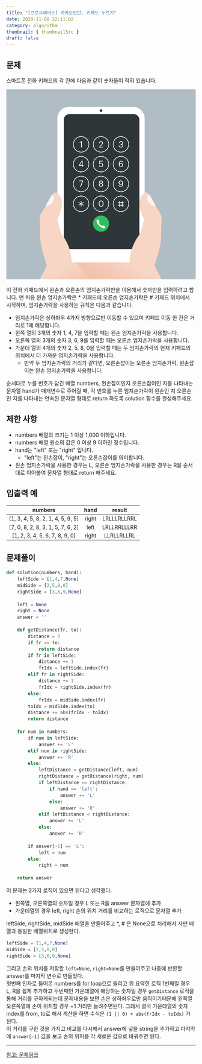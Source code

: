 ```yaml
---
title: "[프로그래머스] 카카오인턴, 키패드 누르기"
date: 2020-11-08 22:11:02
category: algorithm
thumbnail: { thumbnailSrc }
draft: false
---
```


## 문제
스마트폰 전화 키패드의 각 칸에 다음과 같이 숫자들이 적혀 있습니다.

![](./images/kakao_phone1.png)

이 전화 키패드에서 왼손과 오른손의 엄지손가락만을 이용해서 숫자만을 입력하려고 합니다.
맨 처음 왼손 엄지손가락은 * 키패드에 오른손 엄지손가락은 # 키패드 위치에서 시작하며, 엄지손가락을 사용하는 규칙은 다음과 같습니다.

- 엄지손가락은 상하좌우 4가지 방향으로만 이동할 수 있으며 키패드 이동 한 칸은 거리로 1에 해당합니다.
- 왼쪽 열의 3개의 숫자 1, 4, 7을 입력할 때는 왼손 엄지손가락을 사용합니다.
- 오른쪽 열의 3개의 숫자 3, 6, 9를 입력할 때는 오른손 엄지손가락을 사용합니다.
- 가운데 열의 4개의 숫자 2, 5, 8, 0을 입력할 때는 두 엄지손가락의 현재 키패드의 위치에서 더 가까운 엄지손가락을 사용합니다.
  - 만약 두 엄지손가락의 거리가 같다면, 오른손잡이는 오른손 엄지손가락, 왼손잡이는 왼손 엄지손가락을 사용합니다.

순서대로 누를 번호가 담긴 배열 numbers, 왼손잡이인지 오른손잡이인 지를 나타내는 문자열 hand가 매개변수로 주어질 때, 각 번호를 누른 엄지손가락이 왼손인 지 오른손인 지를 나타내는 연속된 문자열 형태로 return 하도록 solution 함수를 완성해주세요.

## 제한 사항
- numbers 배열의 크기는 1 이상 1,000 이하입니다.
- numbers 배열 원소의 값은 0 이상 9 이하인 정수입니다.
- hand는 "left" 또는 "right" 입니다.
  - "left"는 왼손잡이, "right"는 오른손잡이를 의미합니다.
- 왼손 엄지손가락을 사용한 경우는 L, 오른손 엄지손가락을 사용한 경우는 R을 순서대로 이어붙여 문자열 형태로 return 해주세요.

## 입출력 예
|numbers|hand|result|
|:-:|:-:|:-:|
|[1, 3, 4, 5, 8, 2, 1, 4, 5, 9, 5]|right|LRLLLRLLRRL|
|[7, 0, 8, 2, 8, 3, 1, 5, 7, 6, 2]|left|LRLLRRLLLRR|
|[1, 2, 3, 4, 5, 6, 7, 8, 9, 0]|right|LLRLLRLLRL|

## 문제풀이

```py
def solution(numbers, hand):
    leftSide = [1,4,7,None]
    midSide = [2,5,8,0]
    rightSide = [3,6,9,None]
    
    left = None
    right = None
    answer = ''
    
    def getDistance(fr, to):
        distance = 0
        if fr == to:
            return distance
        if fr in leftSide:
            distance += 1
            frIdx = leftSide.index(fr)
        elif fr in rightSide:
            distance += 1
            frIdx = rightSide.index(fr)
        else:
            frIdx = midSide.index(fr)
        toIdx = midSide.index(to)
        distance += abs(frIdx - toIdx)
        return distance
    
    for num in numbers:
        if num in leftSide:
            answer += 'L'
        elif num in rightSide:
            answer += 'R'
        else:
            leftDistance = getDistance(left, num)
            rightDistance = getDistance(right, num)
            if leftDistance == rightDistance:
                if hand == 'left':
                    answer += 'L'
                else:
                    answer += 'R'
            elif leftDistance < rightDistance:
                answer += 'L'
            else:
                answer += 'R'
                
        if answer[-1] == 'L':
            left = num
        else:
            right = num
            
    return answer
```

이 문제는 2가지 로직이 있으면 된다고 생각했다.

- 왼쪽열, 오른쪽열의 숫자일 경우 L 또는 R을 answer 문자열에 추가
- 가운데열의 경우 left, right 손의 위치 거리를 비교하는 로직으로 문자열 추가

leftSide, rightSide, midSide 배열을 만들어주고 *, # 은 None으로 처리해서 자판 배열과 동일한 배열위치로 생성한다.
```py
leftSide = [1,4,7,None]
midSide = [2,5,8,0]
rightSide = [3,6,9,None]
```
그리고 손의 위치를 저장할 `left=None`, `right=None`를 만들어주고 나중에 반환할 answer를 마지막 변수로 만들었다.<br/>
첫번째 인자로 들어온 numbers를 for loop으로 돌리고 위 요약한 로직 1번째일 경우 L, R을 쉽게 추가하고 두번째인 가운데열에 해당하는 숫자일 경우 `getDistance` 로직을 통해 거리를 구하게되는데 문제내용을 보면 손은 상하좌우로만 움직이기때문에 왼쪽열 오른쪽열에 손이 위치할 경우 +1 거리만 늘려주면된다. 그래서 결국 가운데열의 숫자 index를 from, to로 해서 계산을 하면 수식은 `(1 || 0) + abs(frIdx - toIdx)` 가 된다.<br/>
이 거리를 구한 것을 가지고 비교를 다시해서 answer에 넣을 string을 추가하고 마지막에 `answer[-1]` 값을 보고 손의 위치를 각 새로운 값으로 바꿔주면 된다.

----

[참고: 문제링크](https://programmers.co.kr/learn/courses/30/lessons/67256)
